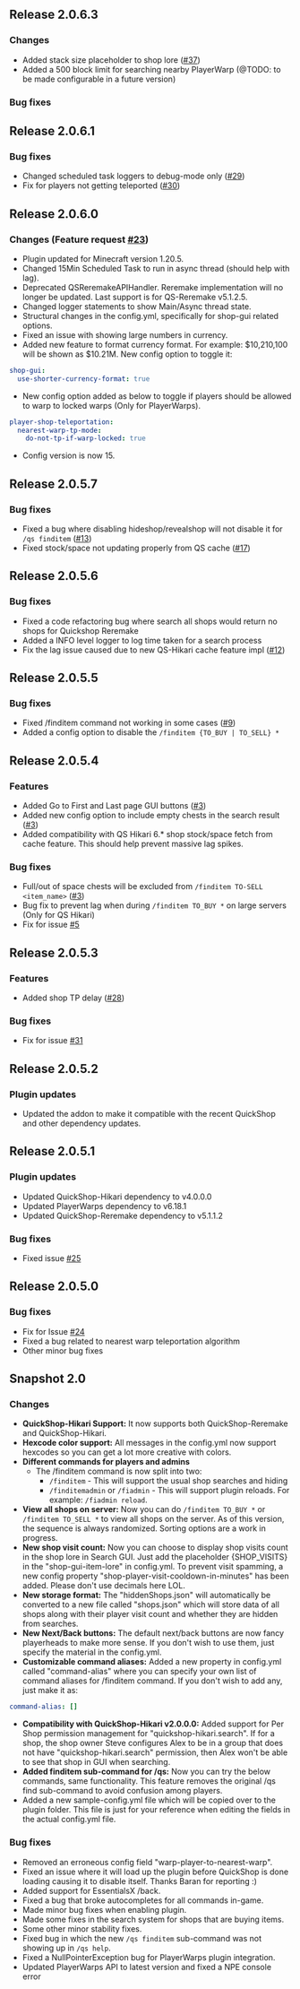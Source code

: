 ## Release 2.0.6.3
### Changes
- Added stack size placeholder to shop lore ([#37](https://github.com/myzticbean/QSFindItemAddOn/issues/37))
- Added a 500 block limit for searching nearby PlayerWarp (@TODO: to be made configurable in a future version)
### Bug fixes


## Release 2.0.6.1
### Bug fixes
- Changed scheduled task loggers to debug-mode only ([#29](https://github.com/myzticbean/QSFindItemAddOn/issues/29))
- Fix for players not getting teleported ([#30](https://github.com/myzticbean/QSFindItemAddOn/issues/30))

## Release 2.0.6.0
### Changes (Feature request [#23](https://github.com/myzticbean/QSFindItemAddOn/issues/23))
- Plugin updated for Minecraft version 1.20.5.
- Changed 15Min Scheduled Task to run in async thread (should help with lag).
- Deprecated QSReremakeAPIHandler. Reremake implementation will no longer be updated. Last support is for QS-Reremake v5.1.2.5.
- Changed logger statements to show Main/Async thread state.
- Structural changes in the config.yml, specifically for shop-gui related options.
- Fixed an issue with showing large numbers in currency.
- Added new feature to format currency format. For example: $10,210,100 will be shown as $10.21M. New config option to toggle it:
```yaml
shop-gui:
  use-shorter-currency-format: true
```
- New config option added as below to toggle if players should be allowed to warp to locked warps (Only for PlayerWarps).
```yaml
player-shop-teleportation:
  nearest-warp-tp-mode:
    do-not-tp-if-warp-locked: true
```
- Config version is now 15.

## Release 2.0.5.7
### Bug fixes
- Fixed a bug where disabling hideshop/revealshop will not disable it for `/qs finditem` ([#13](https://github.com/myzticbean/QSFindItemAddOn/issues/13))
- Fixed stock/space not updating properly from QS cache ([#17](https://github.com/myzticbean/QSFindItemAddOn/issues/17))

## Release 2.0.5.6
### Bug fixes
- Fixed a code refactoring bug where search all shops would return no shops for Quickshop Reremake
- Added a INFO level logger to log time taken for a search process
- Fix the lag issue caused due to new QS-Hikari cache feature impl ([#12](https://github.com/myzticbean/QSFindItemAddOn/issues/12))

## Release 2.0.5.5
### Bug fixes
- Fixed /finditem command not working in some cases ([#9](https://github.com/myzticbean/QSFindItemAddOn/issues/9))
- Added a config option to disable the `/finditem {TO_BUY | TO_SELL} *`

## Release 2.0.5.4
### Features
- Added Go to First and Last page GUI buttons ([#3](https://github.com/myzticbean/QSFindItemAddOn/issues/3))
- Added new config option to include empty chests in the search result ([#3](https://github.com/myzticbean/QSFindItemAddOn/issues/3))
- Added compatibility with QS Hikari 6.* shop stock/space fetch from cache feature. This should help prevent massive lag spikes.
### Bug fixes
- Full/out of space chests will be excluded from `/finditem TO-SELL <item_name>` ([#3](https://github.com/myzticbean/QSFindItemAddOn/issues/3))
- Bug fix to prevent lag when during `/finditem TO_BUY *` on large servers (Only for QS Hikari)
- Fix for issue [#5](https://github.com/myzticbean/QSFindItemAddOn/issues/5)

## Release 2.0.5.3
### Features
- Added shop TP delay ([#28](https://gitlab.com/ronsane/QSFindItemAddOn/-/issues/28))
### Bug fixes
- Fix for issue [#31](https://gitlab.com/ronsane/QSFindItemAddOn/-/issues/31)

## Release 2.0.5.2
### Plugin updates
- Updated the addon to make it compatible with the recent QuickShop and other dependency updates.

## Release 2.0.5.1
### Plugin updates
- Updated QuickShop-Hikari dependency to v4.0.0.0
- Updated PlayerWarps dependency to v6.18.1
- Updated QuickShop-Reremake dependency to v5.1.1.2
### Bug fixes
- Fixed issue [#25](https://gitlab.com/ronsane/QSFindItemAddOn/-/issues/25)

## Release 2.0.5.0
### Bug fixes
- Fix for Issue [#24](https://gitlab.com/ronsane/QSFindItemAddOn/-/issues/24)
- Fixed a bug related to nearest warp teleportation algorithm
- Other minor bug fixes

## Snapshot 2.0
### Changes
- **QuickShop-Hikari Support:** It now supports both QuickShop-Reremake and QuickShop-Hikari.
- **Hexcode color support:** All messages in the config.yml now support hexcodes so you can get a lot more creative with colors.
- **Different commands for players and admins**
  - The /finditem command is now split into two:
    - `/finditem` - This will support the usual shop searches and hiding
    - `/finditemadmin` or `/fiadmin` - This will support plugin reloads. For example: `/fiadmin reload`.
- **View all shops on server:** Now you can do `/finditem TO_BUY *` or `/finditem TO_SELL *` to view all shops on the server. As of this version, the sequence is always randomized. Sorting options are a work in progress.
- **New shop visit count:** Now you can choose to display shop visits count in the shop lore in Search GUI. Just add the placeholder {SHOP_VISITS} in the "shop-gui-item-lore" in config.yml. To prevent visit spamming, a new config property "shop-player-visit-cooldown-in-minutes" has been added. Please don't use decimals here LOL.
- **New storage format:** The "hiddenShops.json" will automatically be converted to a new file called "shops.json" which will store data of all shops along with their player visit count and whether they are hidden from searches.
- **New Next/Back buttons:** The default next/back buttons are now fancy playerheads to make more sense. If you don't wish to use them, just specify the material in the config.yml.
- **Customizable command aliases:** Added a new property in config.yml called "command-alias" where you can specify your own list of command aliases for /finditem command. If you don't wish to add any, just make it as:
```yaml
command-alias: []
```
- **Compatibility with QuickShop-Hikari v2.0.0.0:** Added support for Per Shop permission management for "quickshop-hikari.search". If for a shop, the shop owner Steve configures Alex to be in a group that does not have "quickshop-hikari.search" permission, then Alex won't be able to see that shop in GUI when searching.
- **Added finditem sub-command for /qs:** Now you can try the below commands, same functionality. This feature removes the original /qs find sub-command to avoid confusion among players.
- Added a new sample-config.yml file which will be copied over to the plugin folder. This file is just for your reference when editing the fields in the actual config.yml file.

### Bug fixes
- Removed an erroneous config field "warp-player-to-nearest-warp".
- Fixed an issue where it will load up the plugin before QuickShop is done loading causing it to disable itself. Thanks Baran for reporting :)
- Added support for EssentialsX /back.
- Fixed a bug that broke autocompletes for all commands in-game.
- Made minor bug fixes when enabling plugin.
- Made some fixes in the search system for shops that are buying items.
- Some other minor stability fixes.
- Fixed bug in which the new `/qs finditem` sub-command was not showing up in `/qs help`.
- Fixed a NullPointerException bug for PlayerWarps plugin integration.
- Updated PlayerWarps API to latest version and fixed a NPE console error